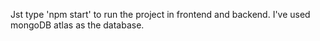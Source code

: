 Jst type 'npm start' to run the project in frontend and backend. I've used mongoDB atlas as the database. 
